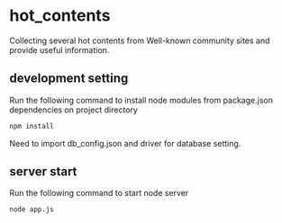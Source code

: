 # hot_contents
Collecting several hot contents from Well-known community sites and provide useful information.

## development setting

Run the following command to install node modules from package.json dependencies on project directory

```sh
npm install
```
Need to import db_config.json and driver for database setting.

## server start

Run the following command to start node server

```sh
node app.js
```
